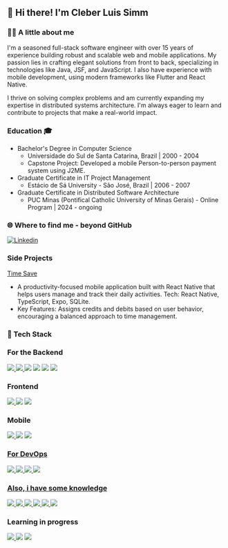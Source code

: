 ## 👋 Hi there! I'm Cleber Luis Simm

### 🧑‍💻 A little about me
I'm a seasoned full-stack software engineer with over 15 years of experience building robust and scalable web and mobile applications. My passion lies in crafting elegant solutions from front to back, specializing in technologies like Java, JSF, and JavaScript. I also have experience with mobile development, using modern frameworks like Flutter and React Native.

I thrive on solving complex problems and am currently expanding my expertise in distributed systems architecture. I'm always eager to learn and contribute to projects that make a real-world impact.

### Education 🎓

- Bachelor's Degree in Computer Science
    - Universidade do Sul de Santa Catarina, Brazil | 2000 - 2004
    - Capstone Project: Developed a mobile Person-to-person payment system using J2ME.
- Graduate Certificate in IT Project Management
    - Estácio de Sá University - São José, Brazil | 2006 - 2007
- Graduate Certificate in Distributed Software Architecture
    - PUC Minas (Pontifical Catholic University of Minas Gerais) - Online Program | 2024 - ongoing

### 🌐 Where to find me - beyond GitHub
<a href="https://www.linkedin.com/in/clebersimm" target="_blank">
    <img src="https://img.shields.io/badge/LinkedIn-0077B5?style=for-the-badge&logo=linkedin&logoColor=white" alt="Linkedin" title="Linkedin"/>
</a>

### Side Projects

[Time Save](https://github.com/clebersimm/timesave)

- A productivity-focused mobile application built with React Native that helps users manage and track their daily activities. Tech: React Native, TypeScript, Expo, SQLite.
- Key Features: Assigns credits and debits based on user behavior, encouraging a balanced approach to time management.



### 🚀 Tech Stack

### For the Backend

<a href="https://adoptopenjdk.net/">
<img src="https://img.shields.io/badge/Java-ED8B00?style=for-the-badge&logo=java&logoColor=white"/>
</a>
<a href="https://spring.io/">
<img src="https://img.shields.io/badge/Spring-6DB33F?style=for-the-badge&logo=spring&logoColor=white"/>
</a>
<img src="https://img.shields.io/badge/rabbitmq-%23FF6600.svg?&style=for-the-badge&logo=rabbitmq&logoColor=white"/>
<img src="https://img.shields.io/badge/redis-%23DD0031.svg?&style=for-the-badge&logo=redis&logoColor=white"/>
<img src="https://img.shields.io/badge/MariaDB-003545?style=for-the-badge&logo=mariadb&logoColor=white"/>
<img src="https://img.shields.io/badge/PostgreSQL-316192?style=for-the-badge&logo=postgresql&logoColor=white"/>

### Frontend

<a href="https://reactjs.org/">
<img src="https://img.shields.io/badge/React-20232A?style=for-the-badge&logo=react&logoColor=61DAFB"/>
</a>
<img src="https://img.shields.io/badge/JavaScript-323330?style=for-the-badge&logo=javascript&logoColor=F7DF1E"/>
<a href="https://angular.dev/">
<img src="https://img.shields.io/badge/Angular-%23DD0031?style=for-the-badge&logo=angular&logoColor=white">
</a>

### Mobile

<a href="https://flutter.dev/">
<img src="https://img.shields.io/badge/Flutter-02569B?style=for-the-badge&logo=flutter&logoColor=white"/>
</a>
<img src="https://img.shields.io/badge/SQLite-07405E?style=for-the-badge&logo=sqlite&logoColor=white"/>
<a href="https://reactnative.dev/">
<img src="https://img.shields.io/badge/React_Native-20232A?style=for-the-badge&logo=react&logoColor=61DAFB"/>

### For DevOps

<img src="https://img.shields.io/badge/Docker-2CA5E0?style=for-the-badge&logo=docker&logoColor=white"/>
<img src="https://img.shields.io/badge/Jenkins-D24939?style=for-the-badge&logo=Jenkins&logoColor=white"/>
<img src="https://img.shields.io/badge/GitLab-330F63?style=for-the-badge&logo=gitlab&logoColor=white"/>
<img src="https://img.shields.io/badge/Linux-FCC624?style=for-the-badge&logo=linux&logoColor=black"/>


### Also, i have some knowledge
<img src="https://img.shields.io/badge/C%23-239120?style=for-the-badge&logo=c-sharp&logoColor=white"/>
<img src="https://img.shields.io/badge/dotnet-239120?style=for-the-badge&logo=dotnet&logoColor=white"/>
<img src="https://img.shields.io/badge/TypeScript-007ACC?style=for-the-badge&logo=typescript&logoColor=white"/>
<img src="https://img.shields.io/badge/Delphi-B22222?style=for-the-badge&logo=delphi&logoColor=white"/>
<a href="https://nodejs.org/en/">
<img src="https://img.shields.io/badge/Node.js-339933?style=for-the-badge&logo=nodedotjs&logoColor=white"/>
</a>
<img src="https://img.shields.io/badge/kubernetes-326ce5.svg?&style=for-the-badge&logo=kubernetes&logoColor=white"/>

### Learning in progress
<a href="https://golang.org/">
<img src="https://img.shields.io/badge/Go-00ADD8?style=for-the-badge&logo=go&logoColor=white"/>
</a>
</a>
<img src="https://img.shields.io/badge/Apache_Kafka-231F20?style=for-the-badge&logo=apache-kafka&logoColor=white"/>
<img src="https://img.shields.io/badge/Python-339933?style=for-the-badge&logo=python&logoColor=white"/>


